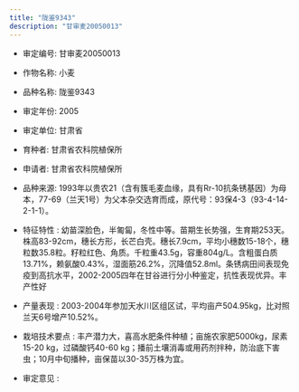 ```yaml
---
title: "陇鉴9343"
description: "甘审麦20050013"
---
```

* 审定编号:  甘审麦20050013

*  作物名称:  小麦

*  品种名称:  陇鉴9343

*  审定年份:  2005

*  审定单位:  甘肃省

* 育种者:  甘肃省农科院植保所

*  申请者:  甘肃省农科院植保所

*  品种来源:  1993年以贵农21（含有簇毛麦血缘，具有Rr-10抗条锈基因）为母本，77-69（兰天1号）为父本杂交选育而成，原代号：93保4-3（93-4-14-2-1-1）。

*  特征特性 : 
幼苗深脸色，半匍匐，冬性中等。苗期生长势强，生育期253天。株高83-92cm，穗长方形，长芒白壳。穗长7.9cm，平均小穗数15-18个，穗粒数35.8粒。籽粒红色、角质。千粒重43.5g，容重804g/L。含粗蛋白质13.71%，赖氨酸0.43%，湿面筋26.2%，沉降值52.8ml。条锈病田间表现免疫到高抗水平，2002-2005四年在甘谷进行分小种鉴定，抗性表现优异。丰产性好
 
*  产量表现 : 
2003-2004年参加天水川区组区试，平均亩产504.95kg，比对照兰天6号增产10.52%。

*  栽培技术要点 : 
丰产潜力大，喜高水肥条件种植；亩施农家肥5000kg，尿素15-20 kg，过磷酸钙40-60 kg；播前土壤消毒或用药剂拌种，防治底下害虫；10月中旬播种，亩保苗以30-35万株为宜。

*  审定意见 : 

